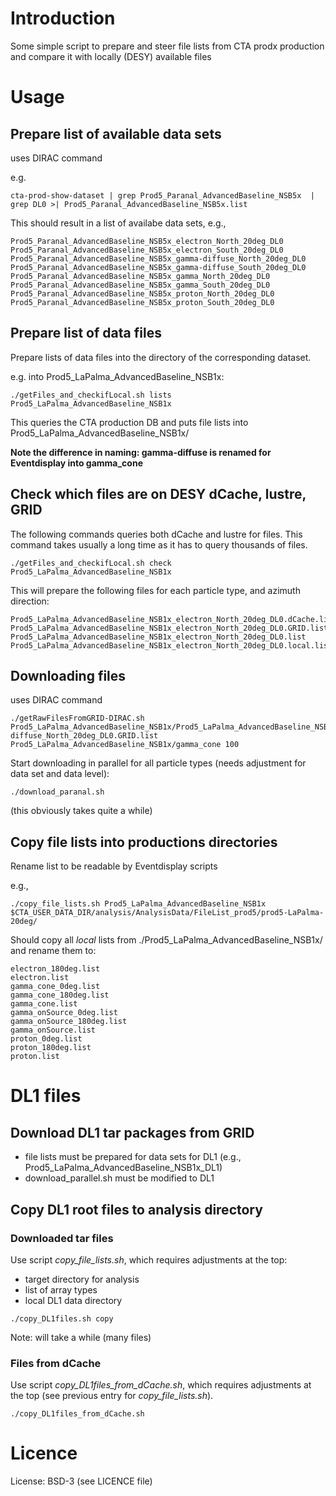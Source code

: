 # Introduction

Some simple script to prepare and steer file lists from CTA prodx production and compare it with locally (DESY)
available files

# Usage

## Prepare list of available data sets

uses DIRAC command

e.g.

```
cta-prod-show-dataset | grep Prod5_Paranal_AdvancedBaseline_NSB5x  | grep DL0 >| Prod5_Paranal_AdvancedBaseline_NSB5x.list
```

This should result in a list of availabe data sets, e.g.,

```
Prod5_Paranal_AdvancedBaseline_NSB5x_electron_North_20deg_DL0
Prod5_Paranal_AdvancedBaseline_NSB5x_electron_South_20deg_DL0
Prod5_Paranal_AdvancedBaseline_NSB5x_gamma-diffuse_North_20deg_DL0
Prod5_Paranal_AdvancedBaseline_NSB5x_gamma-diffuse_South_20deg_DL0
Prod5_Paranal_AdvancedBaseline_NSB5x_gamma_North_20deg_DL0
Prod5_Paranal_AdvancedBaseline_NSB5x_gamma_South_20deg_DL0
Prod5_Paranal_AdvancedBaseline_NSB5x_proton_North_20deg_DL0
Prod5_Paranal_AdvancedBaseline_NSB5x_proton_South_20deg_DL0
```

## Prepare list of data files

Prepare lists of data files into the directory of the corresponding dataset.

e.g. into Prod5_LaPalma_AdvancedBaseline_NSB1x:

```
./getFiles_and_checkifLocal.sh lists Prod5_LaPalma_AdvancedBaseline_NSB1x
```

This queries the CTA production DB and puts file lists into Prod5_LaPalma_AdvancedBaseline_NSB1x/<particle type>

**Note the difference in naming: gamma-diffuse is renamed for Eventdisplay into gamma_cone**

## Check which files are on DESY dCache, lustre, GRID

The following commands queries both dCache and lustre for files.
This command takes usually a long time as it has to query thousands of files.

```
./getFiles_and_checkifLocal.sh check Prod5_LaPalma_AdvancedBaseline_NSB1x
```

This will prepare the following files for each particle type, and azimuth direction:

```
Prod5_LaPalma_AdvancedBaseline_NSB1x_electron_North_20deg_DL0.dCache.list
Prod5_LaPalma_AdvancedBaseline_NSB1x_electron_North_20deg_DL0.GRID.list
Prod5_LaPalma_AdvancedBaseline_NSB1x_electron_North_20deg_DL0.list
Prod5_LaPalma_AdvancedBaseline_NSB1x_electron_North_20deg_DL0.local.list
```

## Downloading files

uses DIRAC command

```
./getRawFilesFromGRID-DIRAC.sh Prod5_LaPalma_AdvancedBaseline_NSB1x/Prod5_LaPalma_AdvancedBaseline_NSB1x_gamma-diffuse_North_20deg_DL0.GRID.list Prod5_LaPalma_AdvancedBaseline_NSB1x/gamma_cone 100
```

Start downloading in parallel for all particle types (needs adjustment for data set and data level):

```
./download_paranal.sh
```

(this obviously takes quite a while)


## Copy file lists into productions directories

Rename list to be readable by Eventdisplay scripts

e.g.,
```
./copy_file_lists.sh Prod5_LaPalma_AdvancedBaseline_NSB1x $CTA_USER_DATA_DIR/analysis/AnalysisData/FileList_prod5/prod5-LaPalma-20deg/
```
Should copy all *local* lists from ./Prod5_LaPalma_AdvancedBaseline_NSB1x/ and rename them to:
```
electron_180deg.list
electron.list
gamma_cone_0deg.list
gamma_cone_180deg.list
gamma_cone.list
gamma_onSource_0deg.list
gamma_onSource_180deg.list
gamma_onSource.list
proton_0deg.list
proton_180deg.list
proton.list
```

# DL1 files 

## Download DL1 tar packages from GRID

- file lists must be prepared for data sets for DL1 (e.g., Prod5_LaPalma_AdvancedBaseline_NSB1x_DL1)
- download_parallel.sh must be modified to DL1

## Copy DL1 root files to analysis directory

### Downloaded tar files

Use script *copy_file_lists.sh*, which requires adjustments at the top:

- target directory for analysis
- list of array types
- local DL1 data directory

```
./copy_DL1files.sh copy
```

Note: will take a while (many files)

### Files from dCache

Use script *copy_DL1files_from_dCache.sh*, which requires adjustments at the top (see previous entry for *copy_file_lists.sh*).

```
./copy_DL1files_from_dCache.sh
```

# Licence

License: BSD-3 (see LICENCE file)
